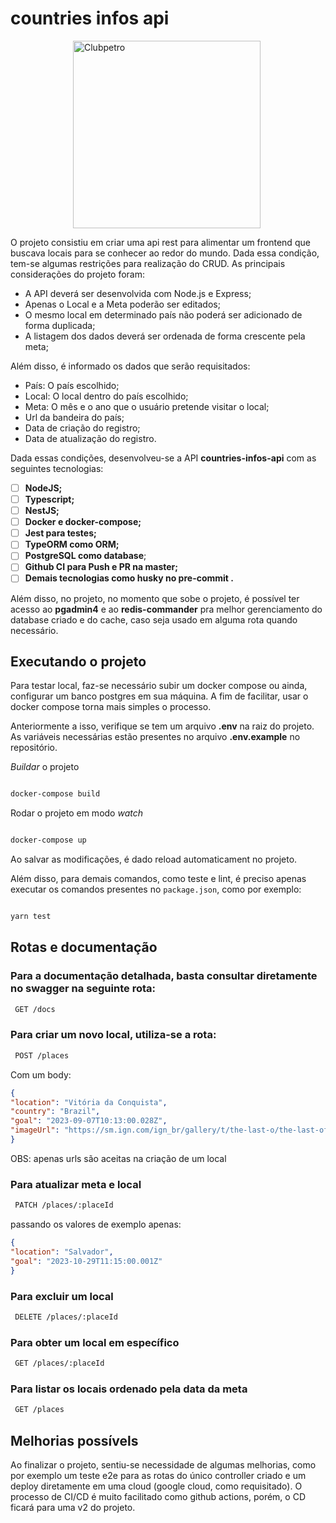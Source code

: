 # countries infos api

<img src="./img/logo-clubpetro.png" style="margin-left: 100px"
     alt="Clubpetro" width="300">
     
O projeto consistiu em criar uma api rest para alimentar um frontend que buscava locais para se conhecer ao redor do mundo. Dada essa condição, tem-se algumas restrições para realização do CRUD. As principais considerações do projeto foram:

- A API deverá ser desenvolvida com Node.js e Express;
- Apenas o Local e a Meta poderão ser editados;
- O mesmo local em determinado país não poderá ser adicionado de forma duplicada;
- A listagem dos dados deverá ser ordenada de forma crescente pela meta;

Além disso, é informado os dados que serão requisitados:

- País: O país escolhido;
- Local: O local dentro do país escolhido;
- Meta: O mês e o ano que o usuário pretende visitar o local;
- Url da bandeira do país;
- Data de criação do registro;
- Data de atualização do registro.

Dada essas condições, desenvolveu-se a API **countries-infos-api** com as seguintes tecnologias:

 - [ ] **NodeJS;**
- [ ] **Typescript;**
- [ ] **NestJS;**
- [ ] **Docker e docker-compose;**
- [ ] **Jest para testes;**
- [ ] **TypeORM como ORM;**
- [ ] **PostgreSQL  como database**;
- [ ] **Github CI para Push e PR na master;**
- [ ] **Demais tecnologias como husky no pre-commit .**

Além disso, no projeto, no momento que sobe o projeto, é possível ter acesso ao **pgadmin4** e ao **redis-commander** pra melhor gerenciamento do database criado e do cache, caso seja usado em alguma rota quando necessário.

## Executando o projeto
Para testar local, faz-se necessário subir um docker compose ou ainda, configurar um banco postgres em sua máquina. A fim de facilitar, usar o docker compose torna mais simples o processo. 

Anteriormente a isso, verifique se tem um arquivo **.env** na raiz do projeto. As variáveis necessárias estão presentes no arquivo **.env.example** no repositório.

*Buildar* o projeto

```bash

docker-compose build

```

Rodar o projeto em modo *watch*

```bash

docker-compose up

```
Ao salvar as modificações, é dado reload automaticament no projeto. 

Além disso, para demais comandos, como teste e lint, é preciso apenas executar os comandos presentes no `package.json`, como por exemplo:

```bash

yarn test

```

## Rotas e documentação

### Para a documentação detalhada, basta consultar diretamente no swagger na seguinte rota:

```bash
 GET /docs
 ```

### Para criar um novo local, utiliza-se a rota:
```bash
 POST /places
 ```
 Com um body:
```json
{
"location": "Vitória da Conquista",
"country": "Brazil",
"goal": "2023-09-07T10:13:00.028Z",
"imageUrl": "https://sm.ign.com/ign_br/gallery/t/the-last-o/the-last-of-us-hbo-series-character-guide_nr24.jpg"
}
```
OBS: apenas urls são aceitas na criação de um local

### Para atualizar meta e local

```bash
 PATCH /places/:placeId
 ```

passando os valores de exemplo apenas:

```json
{
"location": "Salvador",
"goal": "2023-10-29T11:15:00.001Z"
}
```

### Para excluir um local

```bash
 DELETE /places/:placeId
 ```

### Para obter um local em específico

```bash
 GET /places/:placeId
 ```

### Para listar os locais ordenado pela data da meta

```bash
 GET /places
 ```
 
 ## Melhorias possívels
Ao finalizar o projeto, sentiu-se necessidade de algumas melhorias, como por exemplo um teste e2e para as rotas do único controller criado e um deploy diretamente em uma cloud (google cloud, como requisitado). O processo de CI/CD é muito facilitado como github actions, porém, o CD ficará para uma v2 do projeto.
